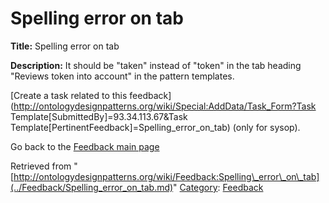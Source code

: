 #  Spelling error on tab


__Title:__ Spelling error on tab


__Description:__ It should be "taken" instead of "token" in the tab heading "Reviews token into account" in the pattern templates. 


  




[Create a task related to this feedback](http://ontologydesignpatterns.org/wiki/Special:AddData/Task_Form?Task Template[SubmittedBy]=93.34.113.67&Task Template[PertinentFeedback]=Spelling_error_on_tab) (only for sysop).


  



Go back to the  [Feedback main page](../Feedback/Main.md "Feedback:Main")


  






Retrieved from "[http://ontologydesignpatterns.org/wiki/Feedback:Spelling\_error\_on\_tab](../Feedback/Spelling_error_on_tab.md)"
 [Category](http://ontologydesignpatterns.org/wiki/Special:Categories "Special:Categories"): [Feedback](../Category/Feedback.md "Category:Feedback")